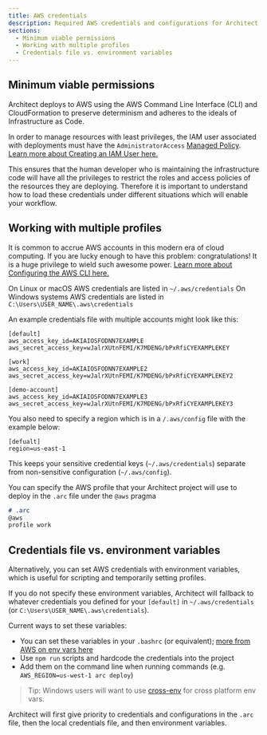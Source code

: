 ```yaml
---
title: AWS credentials
description: Required AWS credentials and configurations for Architect projects
sections:
  - Minimum viable permissions
  - Working with multiple profiles
  - Credentials file vs. environment variables
---
```


## Minimum viable permissions

Architect deploys to AWS using the AWS Command Line Interface (CLI) and CloudFormation to preserve determinism and adheres to the ideals of Infrastructure as Code. 

In order to manage resources with least privileges, the IAM user associated with deployments must have the `AdministratorAccess` [Managed Policy](https://docs.aws.amazon.com/IAM/latest/UserGuide/access_policies_managed-vs-inline.html#aws-managed-policies). [Learn more about Creating an IAM User here.](https://docs.aws.amazon.com/IAM/latest/UserGuide/id_users_create.html)

This ensures that the human developer who is maintaining the infrastructure code will have all the privileges to restrict the roles and access policies of the resources they are deploying. Therefore it is important to understand how to load these credentials under different situations which will enable your workflow. 

## Working with multiple profiles

It is common to accrue AWS accounts in this modern era of cloud computing. If you are lucky enough to have this problem: congratulations! It is a huge privilege to wield such awesome power.
[Learn more about Configuring the AWS CLI here.](https://docs.aws.amazon.com/cli/latest/userguide/cli-configure-files.html)

On Linux or macOS AWS credentials are listed in `~/.aws/credentials` 
On Windows systems AWS credentials are listed in `C:\Users\USER_NAME\.aws\credentials`

An example credentials file with multiple accounts might look like this: 
```
[default]
aws_access_key_id=AKIAIOSFODNN7EXAMPLE
aws_secret_access_key=wJalrXUtnFEMI/K7MDENG/bPxRfiCYEXAMPLEKEY

[work]
aws_access_key_id=AKIAIOSFODNN7EXAMPLE2
aws_secret_access_key=wJalrXUtnFEMI/K7MDENG/bPxRfiCYEXAMPLEKEY2

[demo-account]
aws_access_key_id=AKIAIOSFODNN7EXAMPLE3
aws_secret_access_key=wJalrXUtnFEMI/K7MDENG/bPxRfiCYEXAMPLEKEY3
```
You also need to specify a region which is in a `/.aws/config` file with the example below:
```
[defualt]
region=us-east-1
```
This keeps your sensitive credential keys (`~/.aws/credentials`) separate from non-sensitive configuration (`~/.aws/config`). 

You can specify the AWS profile that your Architect project will use to deploy in the `.arc` file under the `@aws` pragma 
```md
# .arc
@aws
profile work
```

## Credentials file vs. environment variables

Alternatively, you can set AWS credentials with environment variables, which is useful for scripting and temporarily setting profiles. 

If you do not specify these environment variables, Architect will fallback to whatever credentials you defined for your `[default]` in `~/.aws/credentials` (or `C:\Users\USER_NAME\.aws\credentials`).

Current ways to set these variables:

- You can set these variables in your `.bashrc` (or equivalent); [more from AWS on env vars here](https://docs.aws.amazon.com/cli/latest/userguide/cli-configure-envvars.html)
- Use `npm run` scripts and hardcode the credentials into the project
- Add them on the command line when running commands (e.g. `AWS_REGION=us-west-1 arc deploy`)

> Tip: Windows users will want to use [cross-env](https://www.npmjs.com/package/cross-env) for cross platform env vars.

Architect will first give priority to credentials and configurations in the `.arc` file, then the local credentials file, and then environment variables.